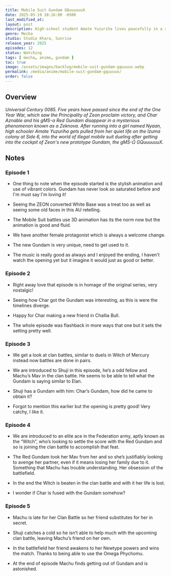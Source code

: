 ```yaml
---
title: Mobile Suit Gundam GQuuuuuuX
date: 2025-05-19 18:16:00 -0500
last_modified_at:
layout: post
description: High-school student Amate Yuzuriha lives peacefully in a space colony floating in outer space. But when she meets a war refugee named Nyaan, Amate is drawn into the illegal mobile suit dueling sport known as Clan Battle.
genre: Mecha
studio: Studio Khara, Sunrise
release_year: 2025
episodes: 12
status: Watching
tags: [ mecha, anime, gundam ]
toc: true
image: /assets/images/backlog/mobile-suit-gundam-gquuuux.webp
permalink: /media/anime/mobile-suit-gundam-gquuuux/
order: false
---
```


## Overview

*Universal Century 0085. Five years have passed since the end of the One Year War, which saw the Principality of Zeon proclaim victory, and Char Aznable and his gMS-α Red Gundam disappear in a mysterious phenomenon known as a Zeknova. After running into a girl named Nyaan, high schooler Amate Yuzuriha gets pulled from her quiet life on the Izuma colony at Side 6, into the world of illegal mobile suit dueling after getting into the cockpit of Zeon's new prototype Gundam, the gMS-Ω GQuuuuuuX.*

## Notes

### Episode 1

- One thing to note when the episode started is the stylish animation and use of vibrant colors. Gundam has never look so saturated before and I'm must say I'm loving it!

- Seeing the ZEON converted White Base was a treat too as well as seeing some old faces in this AU retelling.

- The Mobile Suit battles use 3D animation has its the norm now but the animation is good and fluid.

- We have another female protagonist which is always a welcome change.

- The new Gundam is very unique, need to get used to it.

- The music is really good as always and I enjoyed the ending, I haven't watch the opening yet but it imagine it would just as good or better.

### Episode 2

- Right away love that episode is in homage of the original series, very nostalgic!

- Seeing how Char got the Gundam was interesting, as this is were the timelines diverge.

- Happy for Char making a new friend in Challia Bull.

- The whole episode was flashback in more ways that one but it sets the setting pretty well.

### Episode 3

- We get a look at clan battles, similar to duels in Witch of Mercury instead now battles are done in pairs.

- We are introduced to Shuji in this episode, he’s a odd fellow and Machu’s Mav in the clan battle. He seems to be able to tell what the Gundam is saying similar to Elan.

- Shuji has a Gundam with him: Char’s Gundam, how did he came to obtain it?

- Forgot to mention this earlier but the opening is pretty good! Very catchy, I like it.

### Episode 4

- We are introduced to an elite ace in the Federation army, aptly known as the “Witch”, who’s looking to settle the score with the Red Gundam and so is joining the clan battle to accomplish that feat.

- The Red Gundam took her Mav from her and so she’s justifiably looking to avenge her partner, even if it means losing her family due to it. Something that Machu has trouble understanding. Her obsession of the battlefield.

- In the end the Witch is beaten in the clan battle and with it her life is lost.

- I wonder if Char is fused with the Gundam somehow?

### Episode 5

- Machu is late for her Clan Battle so her friend substitutes for her in secret.

- Shuji catches a cold so he isn’t able to help much with the upcoming clan battle, leaving Machu’s friend on her own.

- In the battlefield her friend awakens to her Newtype powers and wins the match. Thanks to being able to use the Omega Phychomu.

- At the end of episode Machu finds getting out of Gundam and is astonished.

